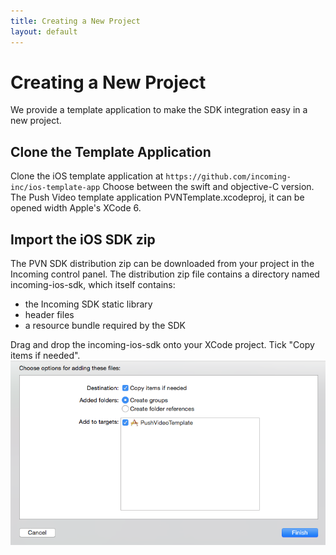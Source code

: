 ```yaml
---
title: Creating a New Project
layout: default 
---
```


# Creating a New Project #

We provide a template application to make the SDK integration easy in a new project.

## Clone the Template Application ##

Clone the iOS template application at `https://github.com/incoming-inc/ios-template-app`
Choose between the swift and objective-C version. The Push Video template 
application PVNTemplate.xcodeproj, it can be opened width Apple's XCode 6.

## Import the iOS SDK zip ##

The PVN SDK distribution zip can be downloaded from your project in the Incoming control panel. 
The distribution zip file contains a directory named incoming-ios-sdk, which itself contains:

* the Incoming SDK static library
* header files
* a resource bundle required by the SDK

Drag and drop the incoming-ios-sdk onto your XCode project. Tick "Copy items if needed".
![Add SDK to project dialog](/images/add_sdk_to_project_dialog.png)




 



